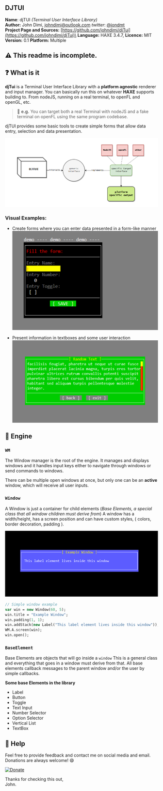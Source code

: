 
## DJTUI 

**Name**: djTUI *(Terminal User Interface Library)*\
**Author:** John Dimi, <johndimi@outlook.com> *twitter*: [@jondmt](https://twitter.com/jondmt)\
**Project Page and Sources:** [https://github.com/johndimi/djTui](https://github.com/johndimi/djTui)\
**Language:** HAXE 3.4.7, **Licence:** MIT\
**Version:** 0.1 **Platform:** Multiple 


## :warning: This readme is incomplete.


## :question: What is it
**djTui** is a Terminal User Interface Library with a **platform agnostic** renderer and input manager. You can basically run this on whatever **HAXE** supports building to. From nodeJS, running on a real terminal, to openFL and openGL, etc.

>  :speech_balloon: **e.g.** You can target both a real Terminal with nodeJS and a fake terminal on openFL using the same program codebase.

djTUI provides some basic tools to create simple forms that allow data entry, selection and data presentation.

![Generic Interface Graph](images/graph_01.png)


### Visual Examples:

- Create forms where you can enter data presented in a form-like manner
![demo 01](images/demo_01.gif)

- Present information in textboxes and some user interaction
![demo 02](images/demo_02.gif)


## :electric_plug: Engine


### `WM`

The Window manager is the root of the engine. It manages and displays windows and it handles input keys either to navigate through windows or send commands to windows.

There can be multiple open windows at once, but only one can be an **active** window, which will receive all user inputs.

### `Window`

A Window is just a container for child elements (*Base Elements, a special class that all window children must derive from*) A window has a width/height, has a screen position and can have custom styles, ( colors, border decoration, padding ). 

![Window Example](images/win_example.png)
```haxe
// Simple window example
var win = new Window(60, 5);
win.title = "Example Window";
win.padding(1, 1);
win.addStack(new Label("This label element lives inside this window"));
WM.A.screen(win);
win.open();
```

### `BaseElement`

Base Elements are objects that will go inside a `window` This is a general class and everything that goes in a window must derive from that. All base elements callback messages to the parent window and/or the user by simple callbacks.

**Some base Elements in the library**

- Label
- Button
- Toggle
- Text Input
- Number Selector
- Option Selector
- Vertical List
- TextBox


## :rocket: Help

Feel free to provide feedback and contact me on social media and email. Donations are always welcome! :smile:

[![Donate](https://www.paypalobjects.com/en_US/i/btn/btn_donate_LG.gif)](https://www.paypal.me/johndimi)

Thanks for checking this out,\
John.
